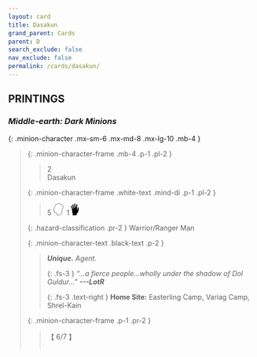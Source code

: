 ```yaml
---
layout: card
title: Dasakun
grand_parent: Cards
parent: D
search_exclude: false
nav_exclude: false
permalink: /cards/dasakun/
---
```


## PRINTINGS


### _Middle-earth: Dark Minions_

{: .minion-character .mx-sm-6 .mx-md-8 .mx-lg-10 .mb-4 }
> {: .minion-character-frame .mb-4 .p-1 .pl-2 }
> > <div class="hazard-mp">2</div>
> > <div class="card-name">Dasakun</div>
>
> {: .minion-character-frame .white-text .mind-di .p-1 .pl-2 }
> > 5 ![](/assets/images/mind.svg)&ensp;1![](/assets/images/di.svg)
>
> {: .hazard-classification .pr-2 }
> Warrior/Ranger Man
>
> {: .minion-character-text .black-text .p-2 }
> > _**Unique.**_ _Agent._ 
> > 
> > {: .fs-3 } 
> > _“...a fierce people...wholly under the shadow of Dol Guldur...”_ ***---&#65279;LotR***  
> > 
> > {: .fs-3 .text-right } 
> > **Home Site:** Easterling Camp, Variag Camp, Shrel-Kain  
>
> {: .minion-character-frame .p-1 .pr-2 }
> > <div class="card-shield">【 6/7 】</div>
> > <div class="card-corruption-white">&nbsp;</div>
